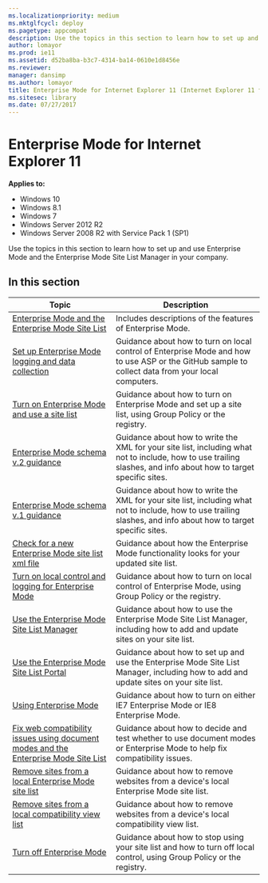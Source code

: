 ```yaml
---
ms.localizationpriority: medium
ms.mktglfcycl: deploy
ms.pagetype: appcompat
description: Use the topics in this section to learn how to set up and use Enterprise Mode, Enterprise Mode Site List Manager, and the Enterprise Mode Site List Portal for your company.
author: lomayor
ms.prod: ie11
ms.assetid: d52ba8ba-b3c7-4314-ba14-0610e1d8456e
ms.reviewer: 
manager: dansimp
ms.author: lomayor
title: Enterprise Mode for Internet Explorer 11 (Internet Explorer 11 for IT Pros)
ms.sitesec: library
ms.date: 07/27/2017
---
```



# Enterprise Mode for Internet Explorer 11

**Applies to:**

-   Windows 10
-   Windows 8.1
-   Windows 7
-   Windows Server 2012 R2
-   Windows Server 2008 R2 with Service Pack 1 (SP1)

Use the topics in this section to learn how to set up and use Enterprise Mode and the Enterprise Mode Site List Manager in your company.

## In this section
|Topic                                                          |Description                                                                        |
|---------------------------------------------------------------|-----------------------------------------------------------------------------------|
|[Enterprise Mode and the Enterprise Mode Site List](what-is-enterprise-mode.md)|Includes descriptions of the features of Enterprise Mode.                          |
|[Set up Enterprise Mode logging and data collection](set-up-enterprise-mode-logging-and-data-collection.md) |Guidance about how to turn on local control of Enterprise Mode and how to use ASP or the GitHub sample to collect data from your local computers. |
|[Turn on Enterprise Mode and use a site list](turn-on-enterprise-mode-and-use-a-site-list.md) |Guidance about how to turn on Enterprise Mode and set up a site list, using Group Policy or the registry. |
|[Enterprise Mode schema v.2 guidance](enterprise-mode-schema-version-2-guidance.md) |Guidance about how to write the XML for your site list, including what not to include, how to use trailing slashes, and info about how to target specific sites. |
|[Enterprise Mode schema v.1 guidance](enterprise-mode-schema-version-1-guidance.md) |Guidance about how to write the XML for your site list, including what not to include, how to use trailing slashes, and info about how to target specific sites. |
|[Check for a new Enterprise Mode site list xml file](check-for-new-enterprise-mode-site-list-xml-file.md) |Guidance about how the Enterprise Mode functionality looks for your updated site list. |
|[Turn on local control and logging for Enterprise Mode](turn-on-local-control-and-logging-for-enterprise-mode.md) |Guidance about how to turn on local control of Enterprise Mode, using Group Policy or the registry.|
|[Use the Enterprise Mode Site List Manager](use-the-enterprise-mode-site-list-manager.md) |Guidance about how to use the Enterprise Mode Site List Manager, including how to add and update sites on your site list. |
|[Use the Enterprise Mode Site List Portal](use-the-enterprise-mode-portal.md) |Guidance about how to set up and use the Enterprise Mode Site List Manager, including how to add and update sites on your site list. |
|[Using Enterprise Mode](using-enterprise-mode.md)                           |Guidance about how to turn on either IE7 Enterprise Mode or IE8 Enterprise Mode.    |
|[Fix web compatibility issues using document modes and the Enterprise Mode Site List](fix-compat-issues-with-doc-modes-and-enterprise-mode-site-list.md) |Guidance about how to decide and test whether to use document modes or Enterprise Mode to help fix compatibility issues. |
|[Remove sites from a local Enterprise Mode site list](remove-sites-from-a-local-enterprise-mode-site-list.md) |Guidance about how to remove websites from a device's local Enterprise Mode site list. |
|[Remove sites from a local compatibility view list](remove-sites-from-a-local-compatibililty-view-list.md) |Guidance about how to remove websites from a device's local compatibility view list. |
|[Turn off Enterprise Mode](turn-off-enterprise-mode.md)                     |Guidance about how to stop using your site list and how to turn off local control, using Group Policy or the registry. |
 

 

 



